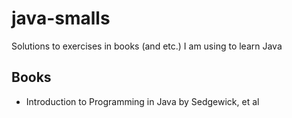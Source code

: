# java-smalls
Solutions to exercises in books (and etc.) I am using to learn Java


## Books

- Introduction to Programming in Java by Sedgewick, et al
